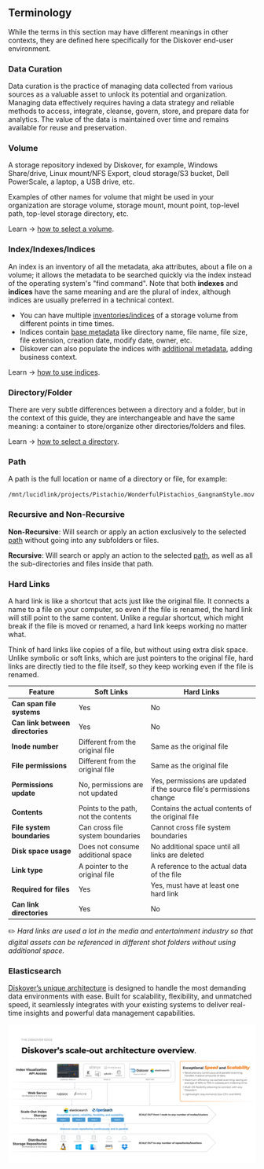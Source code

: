 <p id="terminology"></p>


## Terminology

While the terms in this section may have different meanings in other contexts, they are defined here specifically for the Diskover end-user environment.

<p id="data_curation"></p>

### Data Curation

Data curation is the practice of managing data collected from various sources as a valuable asset to unlock its potential and organization. Managing data effectively requires having a data strategy and reliable methods to access, integrate, cleanse, govern, store, and prepare data for analytics. The value of the data is maintained over time and remains available for reuse and preservation.


<p id="volume"></p>

### Volume

A storage repository indexed by Diskover, for example, Windows Share/drive, Linux mount/NFS Export, cloud storage/S3 bucket, Dell PowerScale, a laptop, a USB drive, etc.

Examples of other names for volume that might be used in your organization are storage volume, storage mount, mount point, top-level path, top-level storage directory, etc.

Learn → [how to select a volume](#select_volume).


<p id="index"></p>

### Index/Indexes/Indices

An index is an inventory of all the metadata, aka attributes, about a file on a volume; it allows the metadata to be searched quickly via the index instead of the operating system's "find command". Note that both **indexes** and **indices** have the same meaning and are the plural of index, although indices are usually preferred in a technical context.

- You can have multiple [inventories/indices](#indices) of a storage volume from different points in time times.
- Indices contain [base metadata](#base_metadata) like directory name, file name, file size, file extension, creation date, modify date, owner, etc.
- Diskover can also populate the indices with [additional metadata](#extra_metadata), adding business context.

Learn → [how to use indices](#indices).


<p id="directory"></p>

### Directory/Folder

There are very subtle differences between a directory and a folder, but in the context of this guide, they are interchangeable and have the same meaning: a container to store/organize other directories/folders and files.

Learn → [how to select a directory](#select_directory).


<p id="path"></p>


### Path

A path is the full location or name of a directory or file, for example:

`/mnt/lucidlink/projects/Pistachio/WonderfulPistachios_GangnamStyle.mov`


<p id="recursive"></p>

### Recursive and Non-Recursive

**Non-Recursive**: Will search or apply an action exclusively to the selected [path](#path) without going into any subfolders or files.

**Recursive**: Will search or apply an action to the selected [path](#path), as well as all the sub-directories and files inside that path.


<p id="hardlinks"></p>

### Hard Links

A hard link is like a shortcut that acts just like the original file. It connects a name to a file on your computer, so even if the file is renamed, the hard link will still point to the same content. Unlike a regular shortcut, which might break if the file is moved or renamed, a hard link keeps working no matter what.

Think of hard links like copies of a file, but without using extra disk space. Unlike symbolic or soft links, which are just pointers to the original file, hard links are directly tied to the file itself, so they keep working even if the file is renamed.

| Feature                           | Soft Links                                   | Hard Links                                  |
|-----------------------------------|----------------------------------------------|---------------------------------------------|
| **Can span file systems**         | Yes                                          | No                                          |
| **Can link between directories**  | Yes                                          | No                                          |
| **Inode number**                  | Different from the original file             | Same as the original file                  |
| **File permissions**              | Different from the original file             | Same as the original file                  |
| **Permissions update**            | No, permissions are not updated              | Yes, permissions are updated if the source file's permissions change |
| **Contents**                      | Points to the path, not the contents         | Contains the actual contents of the original file |
| **File system boundaries**        | Can cross file system boundaries             | Cannot cross file system boundaries        |
| **Disk space usage**              | Does not consume additional space            | No additional space until all links are deleted |
| **Link type**                     | A pointer to the original file               | A reference to the actual data of the file |
| **Required for files**            | Yes                                          | Yes, must have at least one hard link      |
| **Can link directories**          | Yes                                          | No                                          |

✏️  _Hard links are used a lot in the media and entertainment industry so that digital assets can be referenced in different shot folders without using additional space._


<p id="elasticsearch"></p>

### Elasticsearch

[Diskover’s unique architecture](https://diskoverdata.com/platform/backend/) is designed to handle the most demanding data environments with ease. Built for scalability, flexibility, and unmatched speed, it seamlessly integrates with your existing systems to deliver real-time insights and powerful data management capabilities.

![Image: Diskover Architecture Overview](images/diskover_architecture_overview.png)
